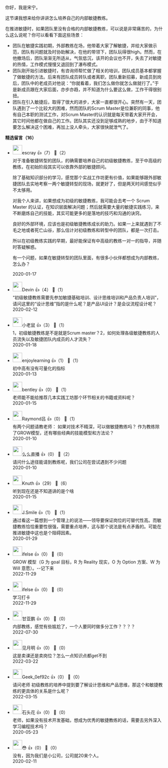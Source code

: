你好，我是宋宁。

这节课我想来给你讲讲怎么培养自己的内部敏捷教练。

在推进敏捷时，如果团队里没有合格的内部敏捷教练，可以说是非常痛苦的，为什么这么说呢？你可以看看下面这些场景：

- 团队在敏捷实践初期，外部教练在场，他带着大家了解敏捷，并给大家做示范，团队有问题就及时协助解决，在他的带领下，团队玩得很high。然而，在他撤场后，团队渐渐无所适从，气氛低沉，该开的会议也不开，失去了对敏捷的热情，工作模式慢慢又退回到了瀑布模式。
- 团队刚开始引进敏捷时，有咨询师帮忙做了相关的培训，团队成员基本都掌握了做敏捷的方法。后来有团队成员转队或者离职，团队重新招募，新成员到岗后，团队中的老成员对他说：“你就看着，我们怎么做你就怎么做就行了。”于是新成员跟在大家后面，亦步亦趋，并不知道为什么要这么做，工作干得很别扭。
- 团队在引入敏捷后，取得了很大的进步，大家一直都很开心。突然有一天，团队遇到了一个比较大的困难，然而团队的Scrum Master是位兼职的同事，他有自己本职的测试工作，对Scrum Master的认识就是每天带着大家开开会，其它时间他都在做自己的工作。团队其实还没到足够成熟的地步，由于不知道要怎么解决这个困难，再加上没人牵头，大家很快就泄气了。
<div><strong>精选留言（16）</strong></div><ul>
<li><img src="https://static001.geekbang.org/account/avatar/00/0f/92/6d/becd841a.jpg" width="30px"><span>escray</span> 👍（7） 💬（2）<div>对于准备敏捷转型的团队，的确需要培养自己的初级敏捷教练，至于中高级的教练，在初始阶段其实可以依靠外部的敏捷顾问。

除了基础知识部分的学习，感觉那个实战工作坊更有价值，如果能够跟外部敏捷团队去实地考察一两个敏捷转型的现场，就更好了，但是两天时间感觉似乎不太够用。

对我个人来讲，如果想成为初级的敏捷教练，我可能会去考一个 Scrum Master 的认证，在知识层面解决问题；然后就需要大量的敏捷实践练习，来不断磨炼自己的技能，其实可能更多的是落地的技巧和沟通的诀窍。

良好的外部环境，应该也是初级敏捷教练成长的助力。如果一上来就遇到了不毛之地或者死亡山谷，那么估计对初级教练和转型中的团队，都是一次打击。

所以在初级教练实践的早期，最好能保证有中高级的教练一对一的指导，并随时答疑解惑。

有一个问题，如果在敏捷转型的团队里面，有很多小伙伴都想成为内部教练，怎么办？</div>2020-01-17</li><br/><li><img src="https://static001.geekbang.org/account/avatar/00/0f/80/df/25235ce1.jpg" width="30px"><span>Devin</span> 👍（4） 💬（1）<div>“初级敏捷教练需要先参加敏捷基础培训、设计思维培训和产品负责人培训”，请问这里的“设计思维”指的是什么呢？是产品UI设计？是会议流程设计呢？</div>2020-02-12</li><br/><li><img src="https://static001.geekbang.org/account/avatar/00/13/2f/f4/2dede51a.jpg" width="30px"><span>小老鼠</span> 👍（3） 💬（1）<div>1，初级敏捷教练是不是就是Scrum master？2，如何处理各级敏捷教练的人员流失以及敏捷团队内成员的人才流失？</div>2020-01-18</li><br/><li><img src="https://static001.geekbang.org/account/avatar/00/0f/43/2d/af86d73f.jpg" width="30px"><span>enjoylearning</span> 👍（1） 💬（1）<div>初中高有没有可量化的指标</div>2020-01-13</li><br/><li><img src="https://static001.geekbang.org/account/avatar/00/0f/8f/c3/eb150080.jpg" width="30px"><span>bentley</span> 👍（0） 💬（1）<div>老师能不能给推荐几本实践工坊那个环节相关的书籍或资料呢？</div>2020-01-15</li><br/><li><img src="https://static001.geekbang.org/account/avatar/00/18/22/97/7a1c4031.jpg" width="30px"><span>Raymond吕</span> 👍（0） 💬（1）<div>有两个问题请教老师：
如果对技术不精深，可以做敏捷教练吗？
作为教练除了GROW模型，还有哪些经典的技能模型和方法论？</div>2020-01-10</li><br/><li><img src="https://static001.geekbang.org/account/avatar/00/14/94/d7/bd4ffe8c.jpg" width="30px"><span>么么直播</span> 👍（0） 💬（2）<div>请问什么途径能请到教练呢，我们公司在尝试遇到不少问题</div>2020-01-10</li><br/><li><img src="https://static001.geekbang.org/account/avatar/00/10/88/e0/292508a4.jpg" width="30px"><span>Knuth</span> 👍（29） 💬（6）<div>听到现在还是不知道讲的是个啥</div>2020-01-15</li><br/><li><img src="https://static001.geekbang.org/account/avatar/00/14/64/9b/d1ab239e.jpg" width="30px"><span>J.Smile</span> 👍（1） 💬（1）<div>通过看这一篇想到一个管理上的说法——领导要保证岗位的可替代性高。而敏捷教练恰恰重要性很强，需要重点培养，这与那个说法是有点矛盾的。可能在推进敏捷中这也是个阻碍因素。</div>2020-01-29</li><br/><li><img src="https://static001.geekbang.org/account/avatar/00/26/eb/d7/90391376.jpg" width="30px"><span>ifelse</span> 👍（0） 💬（0）<div>GROW 模型（G 为 goal 目标，R 为 Reality 现实，O  为 Option 方案、W 为 Will 意愿）。--记下来</div>2022-11-29</li><br/><li><img src="https://static001.geekbang.org/account/avatar/00/26/eb/d7/90391376.jpg" width="30px"><span>ifelse</span> 👍（0） 💬（0）<div>学习打卡</div>2022-11-29</li><br/><li><img src="" width="30px"><span>甘亚鹏</span> 👍（0） 💬（0）<div>内部教练，感觉有些尴尬了，一个人要同时做多分工作？？？？</div>2022-07-30</li><br/><li><img src="https://static001.geekbang.org/account/avatar/00/2a/22/0c/b2b9c2e5.jpg" width="30px"><span>见月明</span> 👍（0） 💬（0）<div>这是卖课还是卖岗位？怎么一点知识点都get不到</div>2022-03-22</li><br/><li><img src="" width="30px"><span>Geek_0ef92c</span> 👍（0） 💬（0）<div>请问老师
初级教练的培养中提到要了解设计思维和产品思维，那这个和敏捷教练的更具体的关系是什么呢？</div>2022-03-15</li><br/><li><img src="https://static001.geekbang.org/account/avatar/00/1e/8c/93/ee20daf9.jpg" width="30px"><span>石头花</span> 👍（0） 💬（0）<div>老师，如果没有技术开发基础，想成为优秀的敏捷教练的话，需要去另外深入学习编程技术吗？</div>2020-05-23</li><br/><li><img src="https://static001.geekbang.org/account/avatar/00/16/2b/39/19041d78.jpg" width="30px"><span>😳</span> 👍（0） 💬（0）<div>没有，因为我们是小公司，公司就20来个人。</div>2020-02-11</li><br/>
</ul>